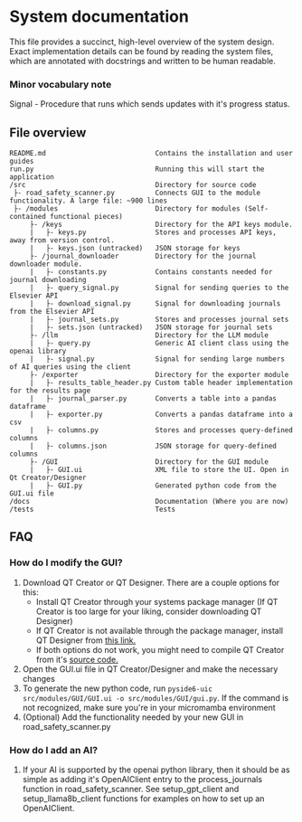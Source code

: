 # System documentation
This file provides a succinct, high-level overview of the system design. Exact implementation details can be found by reading the system files, which are annotated with docstrings and written to be human readable.

### Minor vocabulary note
Signal - Procedure that runs which sends updates with it's progress status.

## File overview
```
README.md                           Contains the installation and user guides
run.py                              Running this will start the application
/src                                Directory for source code
 ├- road_safety_scanner.py          Connects GUI to the module functionality. A large file: ~900 lines
 ├- /modules                        Directory for modules (Self-contained functional pieces)
     ├- /keys                       Directory for the API keys module.
     |   ├- keys.py                 Stores and processes API keys, away from version control.
     |   ├- keys.json (untracked)   JSON storage for keys
     ├- /journal_downloader         Directory for the journal downloader module.
     |   ├- constants.py            Contains constants needed for journal downloading
     |   ├- query_signal.py         Signal for sending queries to the Elsevier API
     |   ├- download_signal.py      Signal for downloading journals from the Elsevier API
     |   ├- journal_sets.py         Stores and processes journal sets
     |   ├- sets.json (untracked)   JSON storage for journal sets
     ├- /llm                        Directory for the LLM module
     |   ├- query.py                Generic AI client class using the openai library
     |   ├- signal.py               Signal for sending large numbers of AI queries using the client
     ├- /exporter                   Directory for the exporter module
     |   ├- results_table_header.py Custom table header implementation for the results page
     |   ├- journal_parser.py       Converts a table into a pandas dataframe
     |   ├- exporter.py             Converts a pandas dataframe into a csv
     |   ├- columns.py              Stores and processes query-defined columns
     |   ├- columns.json            JSON storage for query-defined columns
     ├- /GUI                        Directory for the GUI module
     |   ├- GUI.ui                  XML file to store the UI. Open in Qt Creator/Designer
     |   ├- GUI.py                  Generated python code from the GUI.ui file
/docs                               Documentation (Where you are now)
/tests                              Tests
```

## FAQ

### How do I modify the GUI?
1. Download QT Creator or QT Designer. There are a couple options for this:
    - Install QT Creator through your systems package manager (If QT Creator is too large for your liking, consider downloading QT Designer)
    - If QT Creator is not available through the package manager, install QT Designer from [this link.](https://build-system.fman.io/qt-designer-download)
    - If both options do not work, you might need to compile QT Creator from it's [source code.](https://github.com/qt-creator/qt-creator)
2. Open the GUI.ui file in QT Creator/Designer and make the necessary changes
3. To generate the new python code, run `pyside6-uic src/modules/GUI/GUI.ui -o src/modules/GUI/gui.py`. If the command is not recognized, make sure you're in your micromamba environment
4. (Optional) Add the functionality needed by your new GUI in road_safety_scanner.py

### How do I add an AI?
1. If your AI is supported by the openai python library, then it should be as simple as adding it's OpenAIClient entry to the process_journals function in road_safety_scanner. See setup_gpt_client and setup_llama8b_client functions for examples on how to set up an OpenAIClient.
